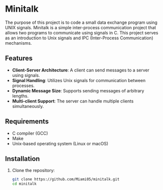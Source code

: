 # Minitalk
The purpose of this project is to code a small data exchange program using UNIX signals.
Minitalk is a simple inter-process communication project that allows two programs to communicate using signals in C. This project serves as an introduction to Unix signals and IPC (Inter-Process Communication) mechanisms.

## Features

- **Client-Server Architecture**: A client can send messages to a server using signals.
- **Signal Handling**: Utilizes Unix signals for communication between processes.
- **Dynamic Message Size**: Supports sending messages of arbitrary lengths.
- **Multi-client Support**: The server can handle multiple clients simultaneously.

## Requirements

- C compiler (GCC)
- Make
- Unix-based operating system (Linux or macOS)

## Installation

1. Clone the repository:
   ```bash
   git clone https://github.com/Miami05/minitalk.git
   cd minitalk

